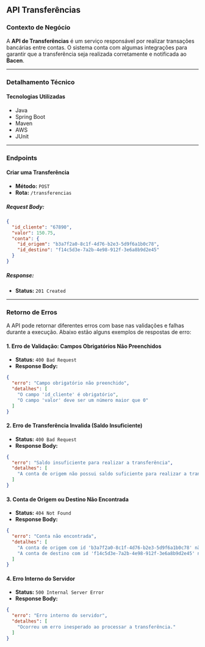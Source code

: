 ## **API Transferências**  

### **Contexto de Negócio**  
A **API de Transferências** é um serviço responsável por realizar transações bancárias entre contas. O sistema conta com algumas integrações para garantir que a transferência seja realizada corretamente e notificada ao **Bacen**.  

---

### **Detalhamento Técnico**  

#### **Tecnologias Utilizadas**  
- Java  
- Spring Boot  
- Maven  
- AWS  
- JUnit  

---

### **Endpoints**  

#### **Criar uma Transferência**  

- **Método:** `POST`  
- **Rota:** `/transferencias`  

##### **Request Body:**  
```json
{
  "id_cliente": "67890",
  "valor": 150.75,
  "conta": {
    "id_origem": "b3a7f2a0-8c1f-4d76-b2e3-5d9f6a1b0c78",
    "id_destino": "f14c5d3e-7a2b-4e98-912f-3e6a8b9d2e45"
  }
}
```

##### **Response:**  
- **Status:** `201 Created`  

---

### **Retorno de Erros**

A API pode retornar diferentes erros com base nas validações e falhas durante a execução. Abaixo estão alguns exemplos de respostas de erro:

#### **1. Erro de Validação: Campos Obrigatórios Não Preenchidos**
- **Status:** `400 Bad Request`
- **Response Body:**  
```json
{
  "erro": "Campo obrigatório não preenchido",
  "detalhes": [
    "O campo 'id_cliente' é obrigatório",
    "O campo 'valor' deve ser um número maior que 0"
  ]
}
```

#### **2. Erro de Transferência Invalida (Saldo Insuficiente)**
- **Status:** `400 Bad Request`
- **Response Body:**  
```json
{
  "erro": "Saldo insuficiente para realizar a transferência",
  "detalhes": [
    "A conta de origem não possui saldo suficiente para realizar a transferência."
  ]
}
```

#### **3. Conta de Origem ou Destino Não Encontrada**
- **Status:** `404 Not Found`
- **Response Body:**  
```json
{
  "erro": "Conta não encontrada",
  "detalhes": [
    "A conta de origem com id 'b3a7f2a0-8c1f-4d76-b2e3-5d9f6a1b0c78' não foi encontrada.",
    "A conta de destino com id 'f14c5d3e-7a2b-4e98-912f-3e6a8b9d2e45' não foi encontrada."
  ]
}
```

#### **4. Erro Interno do Servidor**
- **Status:** `500 Internal Server Error`
- **Response Body:**  
```json
{
  "erro": "Erro interno do servidor",
  "detalhes": [
    "Ocorreu um erro inesperado ao processar a transferência."
  ]
}
```